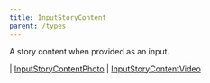 ```yaml
---
title: InputStoryContent
parent: /types
---
```


A story content when provided as an input.

<div class="font-mono whitespace-pre"><span class="opacity-50">|</span> <a href="/gh/types/inputstorycontentphoto"  >InputStoryContentPhoto</a>
<span class="opacity-50">|</span> <a href="/gh/types/inputstorycontentvideo"  >InputStoryContentVideo</a></div>

